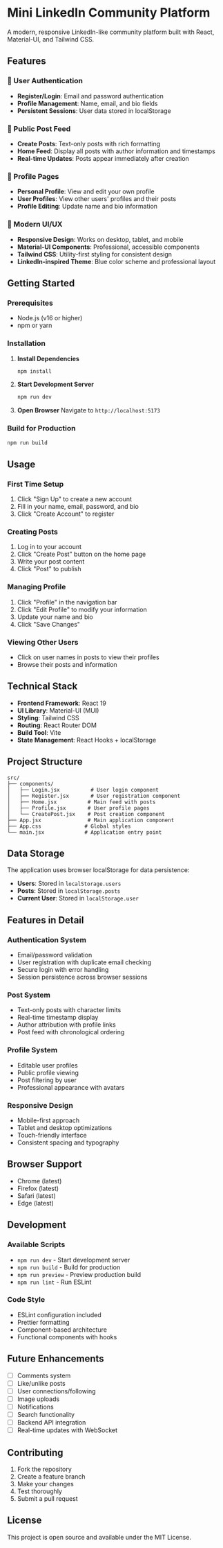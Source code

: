 # Mini LinkedIn Community Platform

A modern, responsive LinkedIn-like community platform built with React, Material-UI, and Tailwind CSS.

## Features

### 🔐 User Authentication
- **Register/Login**: Email and password authentication
- **Profile Management**: Name, email, and bio fields
- **Persistent Sessions**: User data stored in localStorage

### 📝 Public Post Feed
- **Create Posts**: Text-only posts with rich formatting
- **Home Feed**: Display all posts with author information and timestamps
- **Real-time Updates**: Posts appear immediately after creation

### 👤 Profile Pages
- **Personal Profile**: View and edit your own profile
- **User Profiles**: View other users' profiles and their posts
- **Profile Editing**: Update name and bio information

### 🎨 Modern UI/UX
- **Responsive Design**: Works on desktop, tablet, and mobile
- **Material-UI Components**: Professional, accessible components
- **Tailwind CSS**: Utility-first styling for consistent design
- **LinkedIn-inspired Theme**: Blue color scheme and professional layout

## Getting Started

### Prerequisites
- Node.js (v16 or higher)
- npm or yarn

### Installation

1. **Install Dependencies**
   ```bash
   npm install
   ```

2. **Start Development Server**
   ```bash
   npm run dev
   ```

3. **Open Browser**
   Navigate to `http://localhost:5173`

### Build for Production

```bash
npm run build
```

## Usage

### First Time Setup
1. Click "Sign Up" to create a new account
2. Fill in your name, email, password, and bio
3. Click "Create Account" to register

### Creating Posts
1. Log in to your account
2. Click "Create Post" button on the home page
3. Write your post content
4. Click "Post" to publish

### Managing Profile
1. Click "Profile" in the navigation bar
2. Click "Edit Profile" to modify your information
3. Update your name and bio
4. Click "Save Changes"

### Viewing Other Users
- Click on user names in posts to view their profiles
- Browse their posts and information

## Technical Stack

- **Frontend Framework**: React 19
- **UI Library**: Material-UI (MUI)
- **Styling**: Tailwind CSS
- **Routing**: React Router DOM
- **Build Tool**: Vite
- **State Management**: React Hooks + localStorage

## Project Structure

```
src/
├── components/
│   ├── Login.jsx          # User login component
│   ├── Register.jsx       # User registration component
│   ├── Home.jsx          # Main feed with posts
│   ├── Profile.jsx       # User profile pages
│   └── CreatePost.jsx    # Post creation component
├── App.jsx               # Main application component
├── App.css              # Global styles
└── main.jsx             # Application entry point
```

## Data Storage

The application uses browser localStorage for data persistence:
- **Users**: Stored in `localStorage.users`
- **Posts**: Stored in `localStorage.posts`
- **Current User**: Stored in `localStorage.user`

## Features in Detail

### Authentication System
- Email/password validation
- User registration with duplicate email checking
- Secure login with error handling
- Session persistence across browser sessions

### Post System
- Text-only posts with character limits
- Real-time timestamp display
- Author attribution with profile links
- Post feed with chronological ordering

### Profile System
- Editable user profiles
- Public profile viewing
- Post filtering by user
- Professional appearance with avatars

### Responsive Design
- Mobile-first approach
- Tablet and desktop optimizations
- Touch-friendly interface
- Consistent spacing and typography

## Browser Support

- Chrome (latest)
- Firefox (latest)
- Safari (latest)
- Edge (latest)

## Development

### Available Scripts

- `npm run dev` - Start development server
- `npm run build` - Build for production
- `npm run preview` - Preview production build
- `npm run lint` - Run ESLint

### Code Style

- ESLint configuration included
- Prettier formatting
- Component-based architecture
- Functional components with hooks

## Future Enhancements

- [ ] Comments system
- [ ] Like/unlike posts
- [ ] User connections/following
- [ ] Image uploads
- [ ] Notifications
- [ ] Search functionality
- [ ] Backend API integration
- [ ] Real-time updates with WebSocket

## Contributing

1. Fork the repository
2. Create a feature branch
3. Make your changes
4. Test thoroughly
5. Submit a pull request

## License

This project is open source and available under the MIT License.
